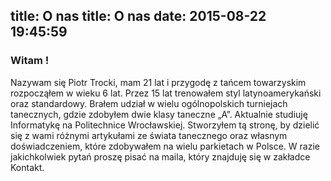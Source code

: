 title: O nas
title: O nas
date: 2015-08-22 19:45:59
---

### Witam !

Nazywam się Piotr Trocki, mam 21 lat i przygodę z tańcem towarzyskim rozpocząłem w wieku 6 lat. Przez 15 lat trenowałem styl latynoamerykański oraz standardowy. Brałem udział w wielu ogólnopolskich turniejach tanecznych, gdzie zdobyłem dwie klasy taneczne „A”. Aktualnie studiuję Informatykę na Politechnice Wrocławskiej. Stworzyłem tą stronę, by dzielić się z wami różnymi artykułami ze świata tanecznego oraz własnym doświadczeniem, które zdobywałem na wielu parkietach w Polsce. W razie jakichkolwiek pytań proszę pisać na maila, który znajduję się w zakładce Kontakt. 